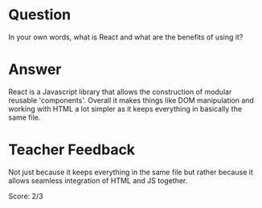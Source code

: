 # Question

In your own words, what is React and what are the benefits of using it?

# Answer

React is a Javascript library that allows the construction of modular reusable 'components'. Overall it makes things like DOM manipulation and working with HTML a lot simpler as it keeps everything in basically the same file.

# Teacher Feedback

Not just because it keeps everything in the same file but rather because it allows seamless integration of HTML and JS together. 

Score: 2/3